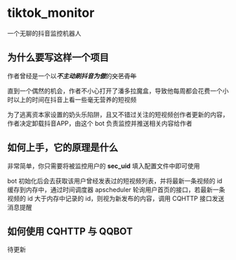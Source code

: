 # tiktok_monitor
一个无聊的抖音监控机器人


## 为什么要写这样一个项目
作者曾经是一个以***不主动刷抖音为傲***的~~文艺青年~~

直到一个偶然的机会，作者不小心打开了潘多拉魔盒，导致他每周都会花费一个小时以上的时间在抖音上看一些毫无营养的短视频

为了逃离资本家设置的奶头乐陷阱，且又不错过关注的短视频创作者更新的内容，作者决定卸载抖音APP，由这个 bot 负责监控并推送相关内容给作者


## 如何上手，它的原理是什么
非常简单，你只需要将被监控用户的 **sec_uid** 填入配置文件中即可使用

bot 初始化后会去获取该用户曾经发表过的短视频列表，并将最新一条视频的 id 缓存到内存中，通过时间调度器 apscheduler 轮询用户首页的接口，若最新一条视频的 id 大于内存中记录的 id，则视为新发布的内容，调用 CQHTTP 接口发送消息提醒

## 如何使用 CQHTTP 与 QQBOT
待更新